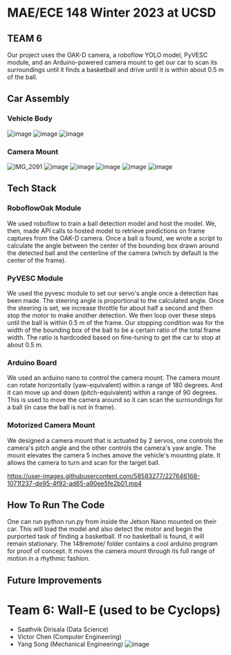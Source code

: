 # MAE/ECE 148 Winter 2023 at UCSD
## TEAM 6
Our project uses the OAK-D camera, a roboflow YOLO model, PyVESC module, and an Arduino-powered camera mount to get our car to scan its surroundings until it finds a basketball and drive until it is within about 0.5 m of the ball.
## Car Assembly
### Vehicle Body
![image](https://user-images.githubusercontent.com/58583277/227629739-8605ff8f-2651-47f2-8638-b58979c6237b.png) ![image](https://user-images.githubusercontent.com/58583277/227629805-54638b5a-0fda-4de6-a73b-0aee29c2c946.png) ![image](https://user-images.githubusercontent.com/58583277/227641325-697c8cda-a3ac-4d78-9a13-53a1cc52b471.png)
### Camera Mount
![IMG_2091](https://user-images.githubusercontent.com/58583277/227642485-4f448fb1-47b8-4ab7-b0f7-6edf5321f54c.jpg)
![image](https://user-images.githubusercontent.com/58583277/227643616-baec11e5-e486-4d1a-9193-1ea6777d0be8.png)
![image](https://user-images.githubusercontent.com/58583277/227643739-b40e56a0-4555-4d33-a667-3996f8be071a.png)
![image](https://user-images.githubusercontent.com/58583277/227644150-70d8bf92-f418-4f42-935b-5c682ae54854.png)
![image](https://user-images.githubusercontent.com/58583277/227644533-c83f8423-c22b-4de6-9346-925459582eca.png)
![image](https://user-images.githubusercontent.com/58583277/227644672-69abea5b-718a-47b3-8e3b-f683d8dceaa3.png)




## Tech Stack
### RoboflowOak Module
We used roboflow to train a ball detection model and host the model. We, then, made API calls to hosted model to retrieve predictions on frame captures from the OAK-D camera. Once a ball is found, we wrote a script to calculate the angle between the center of the bounding box drawn around the detected ball and the centerline of the camera (which by default is the center of the frame).
### PyVESC Module
We used the pyvesc module to set our servo's angle once a detection has been made. The steering angle is proportional to the calculated angle. Once the steering is set, we increase throttle for about half a second and then stop the motor to make another detection. We then loop over these steps until the ball is within 0.5 m of the frame. Our stopping condition was for the width of the bounding box of the ball to be a certain ratio of the total frame width. The ratio is hardcoded based on fine-tuning to get the car to stop at about 0.5 m.
### Arduino Board
We used an arduino nano to control the camera mount. The camera mount can rotate horizontally (yaw-equivalent) within a range of 180 degrees. And it can move up and down (pitch-equivalent) within a range of 90 degrees. This is used to move the camera around so it can scan the surroundings for a ball (in case the ball is not in frame). 
### Motorized Camera Mount
We designed a camera mount that is actuated by 2 servos, one controls the camera's pitch angle and the other controls the camera's yaw angle. The mount elevates the camera 5 inches amove the vehicle's mounting plate. It allows the camera to turn and scan for the target ball. 


https://user-images.githubusercontent.com/58583277/227646168-1071f237-de95-4f92-ad65-a90ee5fe2b01.mp4


## How To Run The Code
One can run python run.py from inside the Jetson Nano mounted on their car. This will load the model and also detect the motor and begin the purported task of finding a basketball. If no basketball is found, it will remain stationary. The 148remote/ folder contains a cool arduino program for proof of concept. It moves the camera mount through its full range of motion in a rhythmic fashion. 
## Future Improvements

# Team 6: Wall-E (used to be Cyclops)
- Saathvik Dirisala (Data Science)
- Victor Chen (Computer Engineering)
- Yang Song (Mechanical Engineering)
![image](https://user-images.githubusercontent.com/58583277/227645139-397ae17a-582f-4f71-9929-fd08ed245317.png)
